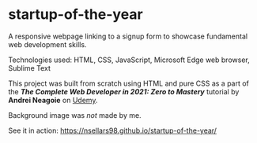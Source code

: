 # startup-of-the-year
A responsive webpage linking to a signup form to showcase fundamental web development skills.

Technologies used: HTML, CSS, JavaScript, Microsoft Edge web browser, Sublime Text

This project was built from scratch using HTML and pure CSS as a part of the ***The Complete Web Developer in 2021: Zero to Mastery*** tutorial by **Andrei Neagoie** on [Udemy](https://www.udemy.com/course/the-complete-web-developer-zero-to-mastery/).

Background image was _not_ made by me.

See it in action: https://nsellars98.github.io/startup-of-the-year/
